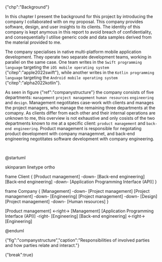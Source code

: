 {"chp":"Background"}

In this chapter I present the background for this project by introducing the company I collaborated with on my proposal. This company provides software, design, and user insights to its clients. The identity of this company is kept anymous in this report to avoid breach of confidentiality, and consequentially I utilise generic code and data samples derived from the material provided to me.

The company specialises in native multi-platform mobile application development. They operate two separate development teams, working in parallel on the same case. One team writes in the `Swift programming language` targeting the `iOS mobile operating system` {"citep":"apple2022swift"}, while another writes in the `Kotlin programming language` targeting the `Android mobile operating system` {"citep":"alpha2022kotlin"}.

As seen in figure {"ref":"companystructure"} the company consists of five departments: `management` `project management` `human resources` `engineering` and `design`. Management negotitates case-work with clients and manages the project managers, who manage the remaining three departments at the comapny. As clients differ from each other and their internal operations are unknown to me, this overview is not exhaustive and only cosists of the two departments known to me at a specific client: `product management` and `back-end engineering`. Product management is responsible for negotating product development with company managemnet, and back-end engineering negotitates software development with company engineering.

<br>

@startuml

skinparam linetype ortho

<style>
componentDiagram {
    BackGroundColor transparent
    frame {
        BackGroundColor white
    }
    component {
        BackGroundColor white
    }
}
</style>

frame Client {
    [Product management] -down- [Back-end engineering]
    [Back-end engineering] -down- [Application Programming Interface (API)]
}

frame Company {
    [Management] -down- [Project management]
    [Project management] -down- [Engineering]
    [Project management] -down- [Design]
    [Project management] -down- [Human resources]
}

[Product management] <-right-> [Management]
[Application Programming Interface (API)] -right- [Engineering]
[Back-end engineering] <-right-> [Engineering]

@enduml

{"fig":"companystructure","caption":"Responsibilities of involved parties and how parties relate and interact."}

{"break":true}